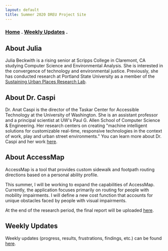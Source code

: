 ```yaml
---
layout: default
title: Summer 2020 DREU Project Site
---
```


### [Home](/) . [Weekly Updates](blog.html) .

## About Julia

Julia Beckwith is a rising senior at Scripps College in Claremont, CA studying Computer Science and Environmental Analysis. She is interested in the convergence of technology and environmental justice. Previously, she has conducted research at Portland State University as a member of the [Sustaining Urban Places Research Lab](https://www.suprlab.org/).

## About Dr. Caspi

Dr. Anat Caspi is the director of the Taskar Center for Accessible Technology at the University of Washington. She is an assistant professor and a principal scientist at UW's Paul G. Allen School of Computer Science & Engineering. Her research centers on creating "machine intelligent solutions for customizable real-time, responsive technologies in the context of work, play and urban street environments." You can learn more about Dr. Caspi and her work [here](https://tcat.cs.washington.edu/).

## About AccessMap

AccessMap is a tool that provides custom sidewalk and footpath routing directions based on a personal ability profile.

This summer, I will be working to expand the capabilities of AccessMap. Currently, the application focuses primarily on routing for people with mobility impairments. I will define a new cost function that accounts for unique obstacles faced by people with visual impairments.

At the end of the research period, the final report will be uploaded [here](files/finalreport.pdf).

## Weekly Updates

Weekly updates (progress, results, frustrations, findings, etc.) can be found [here](blog.html).
